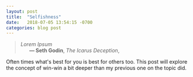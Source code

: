 ```yaml
---
layout: post
title:  "Selfishness"
date:   2018-07-05 13:54:15 -0700
categories: blog post
---
```


>*Lorem Ipsum* 
 <br>&nbsp;&nbsp;&nbsp;&nbsp;&nbsp;&nbsp;__&mdash; Seth Godin__, *The Icarus Deception*, 

Often times what's best for you is best for others too. This post will explore the concept of win-win a bit deeper than my previous one on the topic did. 






